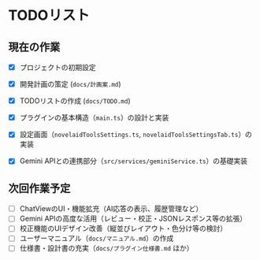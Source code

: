 # TODOリスト


## 現在の作業

- [x] プロジェクトの初期設定
- [x] 開発計画の策定 (`docs/計画案.md`)
- [x] TODOリストの作成 (`docs/TODO.md`)
- [x] プラグインの基本構造（`main.ts`）の設計と実装
- [x] 設定画面（`novelaidToolsSettings.ts`, `novelaidToolsSettingsTab.ts`）の実装
- [x] Gemini APIとの連携部分（`src/services/geminiService.ts`）の基礎実装


## 次回作業予定

- [ ] ChatViewのUI・機能拡充（AI応答の表示、履歴管理など）
- [ ] Gemini APIの高度な活用（レビュー・校正・JSONレスポンス等の拡張）
- [ ] 校正機能のUIデザイン改善（縦並びレイアウト・色分け等の検討）
- [ ] ユーザーマニュアル（`docs/マニュアル.md`）の作成
- [ ] 仕様書・設計書の充実（`docs/プラグイン仕様書.md` ほか）
